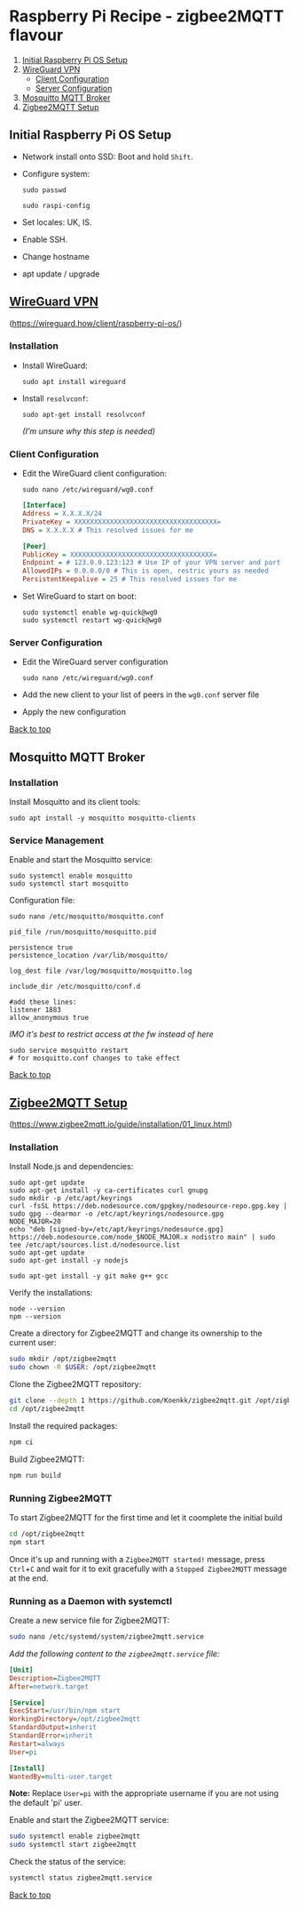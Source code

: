 
# Raspberry Pi Recipe - zigbee2MQTT flavour



1. [Initial Raspberry Pi OS Setup](#initial-raspberry-pi-os-setup)
2. [WireGuard VPN](#wireguard-vpn)
   - [Client Configuration](#client-configuration)
   - [Server Configuration](#server-configuration)
3. [Mosquitto MQTT Broker](#mosquitto-mqtt-broker)
4. [Zigbee2MQTT Setup](#zigbee2mqtt-setup)

## Initial Raspberry Pi OS Setup

- Network install onto SSD: Boot and hold `Shift`.
- Configure system:
  ```
  sudo passwd
  ```
  
  ```
  sudo raspi-config
  ```

- Set locales: UK, IS.
- Enable SSH.
- Change hostname
- apt update / upgrade

## [WireGuard VPN](https://wireguard.how/client/raspberry-pi-os/ "wireguard.how...")
(https://wireguard.how/client/raspberry-pi-os/)
### Installation

   - Install WireGuard:

      ```
      sudo apt install wireguard
      ```
   - Install `resolvconf`:
      ```
      sudo apt-get install resolvconf
      ```
      _(I'm unsure why this step is needed)_
     
### Client Configuration

   - Edit the WireGuard client configuration:

      ```
      sudo nano /etc/wireguard/wg0.conf
      ```

      ```ini
      [Interface]
      Address = X.X.X.X/24
      PrivateKey = XXXXXXXXXXXXXXXXXXXXXXXXXXXXXXXXXXXX=
      DNS = X.X.X.X # This resolved issues for me
      
      [Peer]
      PublicKey = XXXXXXXXXXXXXXXXXXXXXXXXXXXXXXXXXXXX=
      Endpoint = # 123.0.0.123:123 # Use IP of your VPN server and port
      AllowedIPs = 0.0.0.0/0 # This is open, restric yours as needed
      PersistentKeepalive = 25 # This resolved issues for me
      ```
   - Set WireGuard to start on boot:
      
      ```
      sudo systemctl enable wg-quick@wg0
      sudo systemctl restart wg-quick@wg0
      ```

### Server Configuration

   - Edit the WireGuard server configuration

      ```
      sudo nano /etc/wireguard/wg0.conf
      ```

   - Add the new client to your list of peers in the `wg0.conf` server file
   - Apply the new configuration

[Back to top](#raspberry-pi-recipe---zigbee2mqtt-flavour)


## Mosquitto MQTT Broker

### Installation

Install Mosquitto and its client tools:

```
sudo apt install -y mosquitto mosquitto-clients
```

### Service Management

Enable and start the Mosquitto service:

```
sudo systemctl enable mosquitto
sudo systemctl start mosquitto
```
Configuration file:

```
sudo nano /etc/mosquitto/mosquitto.conf
```

```
pid_file /run/mosquitto/mosquitto.pid

persistence true
persistence_location /var/lib/mosquitto/

log_dest file /var/log/mosquitto/mosquitto.log

include_dir /etc/mosquitto/conf.d

#add these lines:
listener 1883
allow_anonymous true
```
_IMO it's best to restrict access at the fw instead of here_


```
sudo service mosquitto restart
# for mosquitto.conf changes to take effect
```

[Back to top](#raspberry-pi-recipe---zigbee2mqtt-flavour)


## [Zigbee2MQTT Setup](https://www.zigbee2mqtt.io/guide/installation/01_linux.html "zigbee2mqtt.io guide")
(https://www.zigbee2mqtt.io/guide/installation/01_linux.html)

### Installation

Install Node.js and dependencies:

```
sudo apt-get update
sudo apt-get install -y ca-certificates curl gnupg
sudo mkdir -p /etc/apt/keyrings
curl -fsSL https://deb.nodesource.com/gpgkey/nodesource-repo.gpg.key | sudo gpg --dearmor -o /etc/apt/keyrings/nodesource.gpg
NODE_MAJOR=20
echo "deb [signed-by=/etc/apt/keyrings/nodesource.gpg] https://deb.nodesource.com/node_$NODE_MAJOR.x nodistro main" | sudo tee /etc/apt/sources.list.d/nodesource.list
sudo apt-get update
sudo apt-get install -y nodejs
```

```
sudo apt-get install -y git make g++ gcc
```

Verify the installations:

```
node --version
npm --version
```

Create a directory for Zigbee2MQTT and change its ownership to the current user:

```bash
sudo mkdir /opt/zigbee2mqtt
sudo chown -R $USER: /opt/zigbee2mqtt
```

Clone the Zigbee2MQTT repository:

```bash
git clone --depth 1 https://github.com/Koenkk/zigbee2mqtt.git /opt/zigbee2mqtt
cd /opt/zigbee2mqtt
```

Install the required packages:

```bash
npm ci
```

Build Zigbee2MQTT:

```bash
npm run build
```

### Running Zigbee2MQTT

To start Zigbee2MQTT for the first time and let it coomplete the initial build

```bash
cd /opt/zigbee2mqtt
npm start
```
Once it's up and running with a `Zigbee2MQTT started!` message, press `Ctrl`+`C` and wait for it to exit gracefully with a `Stopped Zigbee2MQTT` message at the end.

### Running as a Daemon with systemctl

Create a new service file for Zigbee2MQTT:

```bash
sudo nano /etc/systemd/system/zigbee2mqtt.service
```

*Add the following content to the `zigbee2mqtt.service` file:*

```ini
[Unit]
Description=Zigbee2MQTT
After=network.target

[Service]
ExecStart=/usr/bin/npm start
WorkingDirectory=/opt/zigbee2mqtt
StandardOutput=inherit
StandardError=inherit
Restart=always
User=pi

[Install]
WantedBy=multi-user.target
```
**Note:** Replace `User=pi` with the appropriate username if you are not using the default 'pi' user.

Enable and start the Zigbee2MQTT service:

```bash
sudo systemctl enable zigbee2mqtt
sudo systemctl start zigbee2mqtt
```

Check the status of the service:

```bash
systemctl status zigbee2mqtt.service
```



[Back to top](#raspberry-pi-recipe---zigbee2mqtt-flavour)
